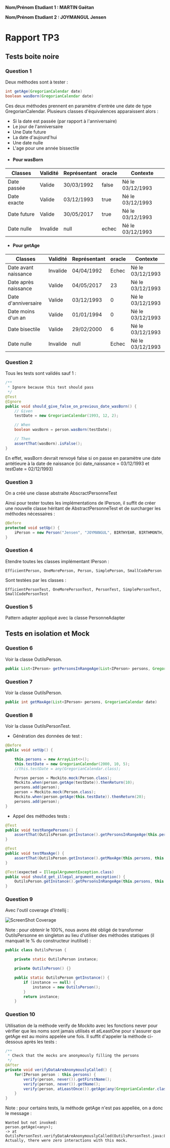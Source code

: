 **Nom/Prénom Etudiant 1 : MARTIN Gaëtan**

**Nom/Prénom Etudiant 2 : JOYMANGUL Jensen**

# Rapport TP3

## Tests boite noire

### Question 1

Deux méthodes sont à tester : 

```java
int getAge(GregorianCalendar date)
boolean wasBorn(GregorianCalendar date)
```

Ces deux méthodes prennent en paramètre d'entrée une date de type GregorianCalendar. 
Plusieurs classes d'équivalences apparaissent alors : 
- Si la date est passée (par rapport à l'anniversaire)
- Le jour de l'anniversaire
- Une Date future
- La date d'aujourd'hui
- Une date nulle
- L'age pour une année bissectile

+ #### Pour wasBorn

| Classes     | Validité | Représentant | oracle | Contexte         |
|-------------|----------|--------------|--------|------------------|
| Date passée | Valide   | 30/03/1992   | false  | Né le 03/12/1993 |
| Date exacte | Valide   | 03/12/1993   | true   | Né le 03/12/1993 |
| Date future | Valide   | 30/05/2017   | true   | Né le 03/12/1993 |
| Date nulle  | Invalide | null         | echec  | Né le 03/12/1993 |

+ #### Pour getAge

| Classes              | Validité | Représentant | oracle | Contexte         |
|----------------------|----------|--------------|--------|------------------|
| Date avant naissance | Invalide | 04/04/1992   | Echec  | Né le 03/12/1993 |
| Date après naissance | Valide   | 04/05/2017   | 23     | Né le 03/12/1993 |
| Date d'anniversaire  | Valide   | 03/12/1993   | 0      | Né le 03/12/1993 |
| Date moins d'un an   | Valide   | 01/01/1994   | 0      | Né le 03/12/1993 |
| Date bisectile       | Valide   | 29/02/2000   | 6      | Né le 03/12/1993 |
| Date nulle           | Invalide | null         | Echec  | Né le 03/12/1993 |


### Question 2

Tous les tests sont validés sauf 1 : 

```java
/**
 * Ignore because this test should pass
 */
@Test
@Ignore
public void should_give_false_on_previous_date_wasBorn() {
    // Given
    testDate = new GregorianCalendar(1993, 12, 2);

    // When
    boolean wasBorn = person.wasBorn(testDate);

    // Then
    assertThat(wasBorn).isFalse();
}
```

En effet, wasBorn devrait renvoyé false si on passe en paramètre une date antétieure à la date de naissance
(ici date_naissance = 03/12/1993 et testDate = 02/12/1993)

### Question 3

On a créé une classe abstraite AbscractPersonneTest

Ainsi pour tester toutes les implémentations de IPerson, il suffit de créer une 
nouvelle classe héritant de AbstractPersonneTest et de surcharger les méthodes nécessaires :

```java
@Before
protected void setUp() {
    iPerson = new Person("Jensen", "JOYMANGUL", BIRTHYEAR, BIRTHMONTH, BIRTHDAY);
}
```

### Question 4

Etendre toutes les classes implémentant IPerson : 

    EfficientPerson, OneMorePerson, Person, SimplePerson, SmallCodePerson
    
Sont testées par les classes : 
    
    EfficientPersonTest, OneMorePersonTest, PersonTest, SimplePersonTest, SmallCodePersonTest
    
### Question 5

Pattern adapter appliqué avec la classe PersonneAdapter

## Tests en isolation et Mock

### Question 6

Voir la classe OutilsPerson. 

```java
public List<IPerson> getPersonsInRangeAge(List<IPerson> persons, GregorianCalendar date, int ageMin, int ageMax)
```

### Question 7

Voir la classe OutilsPerson.

```java
public int getMaxAge(List<IPerson> persons, GregorianCalendar date)
```

### Question 8

Voir la classe OutilsPersonTest. 

+ Génération des données de test :

```java
@Before
public void setUp() {

    this.persons = new ArrayList<>();
    this.testDate = new GregorianCalendar(2000, 10, 5);
    //this.testDate = any(GregorianCalendar.class);

    Person person = Mockito.mock(Person.class);
    Mockito.when(person.getAge(testDate)).thenReturn(10);
    persons.add(person);
    person = Mockito.mock(Person.class);
    Mockito.when(person.getAge(this.testDate)).thenReturn(20);
    persons.add(person);
}
```
+ Appel des méthodes tests :

```java
@Test
public void testRangePersons() {
    assertThat(OutilsPerson.getInstance().getPersonsInRangeAge(this.persons, testDate, 15, 25).size()).isEqualTo(1);
}

@Test
public void testMaxAge() {
    assertThat(OutilsPerson.getInstance().getMaxAge(this.persons, this.testDate)).isEqualTo(20);
}

@Test(expected = IllegalArgumentException.class)
public void should_get_illegal_argument_exception() {
    OutilsPerson.getInstance().getPersonsInRangeAge(this.persons, this.testDate, 25, 15);
}
```

### Question 9

Avec l'outil coverage d'Intellij :

![ScreenShot Coverage](images/coverage.png)

Note : pour obtenir le 100%, nous avons été obligé de transformer OutilsPersonne en singleton 
au lieu d'utiliser des méthodes statiques (il manquait le % du constructeur inutilisé) : 
```java
public class OutilsPerson {

    private static OutilsPerson instance;

    private OutilsPerson() {}

    public static OutilsPerson getInstance() {
        if (instance == null) {
            instance = new OutilsPerson();
        }
        return instance;
    }
```


### Question 10

Utilisation de la méthode verify de Mockito avec les fonctions never pour vérifier que les noms sont jamais utilisés
et atLeastOne pour s'assurer que getAge est au moins appelée une fois. 
Il suffit d'appeler la méthode ci-dessous après les tests : 

```java
/**
 * Check that the mocks are anonymously filling the persons
 */
@After
private void verifyDataAreAnonymouslyCalled() {
    for(IPerson person : this.persons) {
        verify(person, never()).getFirstName();
        verify(person, never()).getName();
        verify(person, atLeastOnce()).getAge(any(GregorianCalendar.class));
    }
}
```

Note : pour certains tests, la méthode getAge n'est pas appellée, on a donc le message : 
```
Wanted but not invoked:
person.getAge(<any>);
-> at OutilsPersonTest.verifyDataAreAnonymouslyCalled(OutilsPersonTest.java:81)
Actually, there were zero interactions with this mock.
```